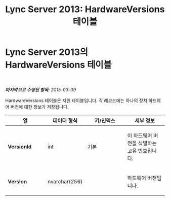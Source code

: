 ﻿---
title: 'Lync Server 2013: HardwareVersions 테이블'
TOCTitle: HardwareVersions 테이블
ms:assetid: ca05582b-082c-4bab-9233-36fc9434dbca
ms:mtpsurl: https://technet.microsoft.com/ko-kr/library/Gg398839(v=OCS.15)
ms:contentKeyID: 49305024
ms.date: 08/24/2015
mtps_version: v=OCS.15
ms.translationtype: HT
---

# Lync Server 2013의 HardwareVersions 테이블

 

_**마지막으로 수정된 항목:** 2015-03-09_

HardwareVersions 테이블은 지원 테이블입니다. 각 레코드에는 하나의 장치 하드웨어 버전에 대한 정보가 저장됩니다.


<table>
<colgroup>
<col style="width: 25%" />
<col style="width: 25%" />
<col style="width: 25%" />
<col style="width: 25%" />
</colgroup>
<thead>
<tr class="header">
<th>열</th>
<th>데이터 형식</th>
<th>키/인덱스</th>
<th>세부 정보</th>
</tr>
</thead>
<tbody>
<tr class="odd">
<td><p><strong>VersionId</strong></p></td>
<td><p>int</p></td>
<td><p>기본</p></td>
<td><p>이 하드웨어 버전을 식별하는 고유 번호입니다.</p></td>
</tr>
<tr class="even">
<td><p><strong>Version</strong></p></td>
<td><p>nvarchar(256)</p></td>
<td><p> </p></td>
<td><p>하드웨어 버전입니다.</p></td>
</tr>
</tbody>
</table>

